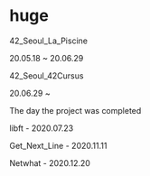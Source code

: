 # huge

42_Seoul_La_Piscine

  20.05.18 ~ 20.06.29


42_Seoul_42Cursus

  20.06.29 ~

The day the project was completed

  libft - 2020.07.23

  Get_Next_Line - 2020.11.11

  Netwhat - 2020.12.20
